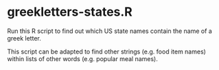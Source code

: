 # greekletters-states.R

Run this R script to find out which US state names contain the name of a greek letter.

This script can be adapted to find other strings (e.g. food item names) within lists of other words (e.g. popular meal names).

